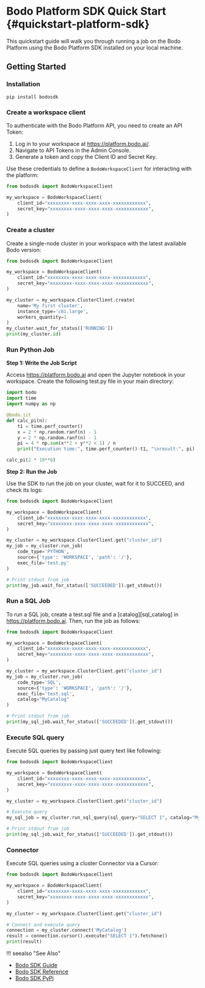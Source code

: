 # Bodo Platform SDK Quick Start {#quickstart-platform-sdk}

This quickstart guide will walk you through running a job on the Bodo Platform using the Bodo Platform SDK installed on your local machine.

## Getting Started

### Installation

```shell
pip install bodosdk
```

### Create a workspace client

To authenticate with the Bodo Platform API, you need to create an API Token:

1. Log in to your workspace at https://platform.bodo.ai/.
2. Navigate to API Tokens in the Admin Console. 
3. Generate a token and copy the Client ID and Secret Key.

Use these credentials to define a `BodoWorkspaceClient` for interacting with the platform:

```python
from bodosdk import BodoWorkspaceClient

my_workspace = BodoWorkspaceClient(
    client_id="xxxxxxxx-xxxx-xxxx-xxxx-xxxxxxxxxxxx",
    secret_key="xxxxxxxx-xxxx-xxxx-xxxx-xxxxxxxxxxxx",
)
```

### Create a cluster
Create a single-node cluster in your workspace with the latest available Bodo version:

```python
from bodosdk import BodoWorkspaceClient

my_workspace = BodoWorkspaceClient(
    client_id="xxxxxxxx-xxxx-xxxx-xxxx-xxxxxxxxxxxx",
    secret_key="xxxxxxxx-xxxx-xxxx-xxxx-xxxxxxxxxxxx",
)

my_cluster = my_workspace.ClusterClient.create(
    name='My first cluster',
    instance_type='c6i.large',
    workers_quantity=1
)
my_cluster.wait_for_status(['RUNNING'])
print(my_cluster.id)
```

### Run Python Job

**Step 1: Write the Job Script**

Access https://platform.bodo.ai and open the Jupyter notebook in your workspace. Create the following test.py file in your main directory:

```python
import bodo
import time
import numpy as np

@bodo.jit
def calc_pi(n):
    t1 = time.perf_counter()
    x = 2 * np.random.ranf(n) - 1
    y = 2 * np.random.ranf(n) - 1
    pi = 4 * np.sum(x**2 + y**2 < 1) / n
    print("Execution time:", time.perf_counter()-t1, "\nresult:", pi)

calc_pi(2 * 10**6)
```

**Step 2: Run the Job**

Use the SDK to run the job on your cluster, wait for it to SUCCEED, and check its logs:


```python
from bodosdk import BodoWorkspaceClient

my_workspace = BodoWorkspaceClient(
    client_id="xxxxxxxx-xxxx-xxxx-xxxx-xxxxxxxxxxxx",
    secret_key="xxxxxxxx-xxxx-xxxx-xxxx-xxxxxxxxxxxx",
)

my_cluster = my_workspace.ClusterClient.get("cluster_id")
my_job = my_cluster.run_job(
    code_type='PYTHON',
    source={'type': 'WORKSPACE', 'path': '/'},
    exec_file='test.py'
)

# Print stdout from job
print(my_job.wait_for_status(['SUCCEEDED']).get_stdout())
```


### Run a SQL Job
To run a SQL job, create a test.sql file and a [catalog][sql_catalog] in https://platform.bodo.ai. Then, run the job as follows:
```python
from bodosdk import BodoWorkspaceClient

my_workspace = BodoWorkspaceClient(
    client_id="xxxxxxxx-xxxx-xxxx-xxxx-xxxxxxxxxxxx",
    secret_key="xxxxxxxx-xxxx-xxxx-xxxx-xxxxxxxxxxxx",
)

my_cluster = my_workspace.ClusterClient.get("cluster_id")
my_job = my_cluster.run_job(
    code_type='SQL',
    source={'type': 'WORKSPACE', 'path': '/'},
    exec_file='test.sql',
    catalog="MyCatalog"
)

# Print stdout from job
print(my_sql_job.wait_for_status(['SUCCEEDED']).get_stdout())
```

### Execute SQL query
Execute SQL queries by passing just query text like following:

```python
from bodosdk import BodoWorkspaceClient

my_workspace = BodoWorkspaceClient(
    client_id="xxxxxxxx-xxxx-xxxx-xxxx-xxxxxxxxxxxx",
    secret_key="xxxxxxxx-xxxx-xxxx-xxxx-xxxxxxxxxxxx",
)

my_cluster = my_workspace.ClusterClient.get("cluster_id")

# Execute query
my_sql_job = my_cluster.run_sql_query(sql_query="SELECT 1", catalog="MyCatalog")

# Print stdout from job
print(my_sql_job.wait_for_status(['SUCCEEDED']).get_stdout())
```

### Connector
Execute SQL queries using a cluster Connector via a Cursor:

```python
from bodosdk import BodoWorkspaceClient

my_workspace = BodoWorkspaceClient(
    client_id="xxxxxxxx-xxxx-xxxx-xxxx-xxxxxxxxxxxx",
    secret_key="xxxxxxxx-xxxx-xxxx-xxxx-xxxxxxxxxxxx",
)

my_cluster = my_workspace.ClusterClient.get("cluster_id")

# Connect and execute query
connection = my_cluster.connect('MyCatalog')
result = connection.cursor().execute("SELECT 1").fetchone()
print(result)
```


!!! seealso "See Also"
 * [Bodo SDK Guide](../guides/using_bodo_platform/bodo_platform_sdk_guide.md)
 * [Bodo SDK Reference](../api_docs/platform_sdk.md)
 * [Bodo SDK PyPi](https://pypi.org/project/bodosdk/)
